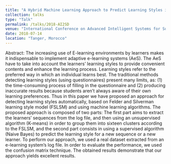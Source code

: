 ```yaml
---
title: "A Hybrid Machine Learning Approach to Predict Learning Styles in Adaptive E-Learning System"
collection: talks
type: "Talk"
permalink: /talks/2018-AI2SD
venue: "International Conference on Advanced Intelligent Systems for Sustainable Development (AI2SD’2018)"
date: 2018-07-14
location: "Tanger, Morocco"
---
```


Abstract: 
The increasing use of E-learning environments by learners makes it indispensable to implement adaptive e-learning systems (AeS). The AeS have to take into account the learners’ learning styles to provide convenient contents and enhance the learning process. Learning styles refer to the preferred way in which an individual learns best. The traditional methods detecting learning styles (using questionnaires) present many limits, as: (1) the time-consuming process of filling in the questionnaire and (2) producing inaccurate results because students aren’t always aware of their own learning preferences. Thus in this paper we have proposed an approach for detecting learning styles automatically, based on Felder and Silverman learning style model (FSLSM) and using machine learning algorithms. The proposed approach is composed of two parts: The first part aims to extract the learners’ sequences from the log file, and then using an unsupervised algorithm (K-means) in order to group them into sixteen clusters according to the FSLSM, and the second part consists in using a supervised algorithm (Naive Bayes) to predict the learning style for a new sequence or a new learner. To perform our approach, we used a real dataset extracted from an e-learning system’s log file. In order to evaluate the performance, we used the confusion matrix technique. The obtained results demonstrate that our approach yields excellent results.

